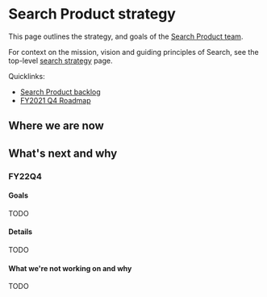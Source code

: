 # Search Product strategy

This page outlines the strategy, and goals of the [Search Product team](../../../../product-engineering/engineering/code-graph/search/product.md).

For context on the mission, vision and guiding principles of Search, see the top-level [search strategy](./index.md) page.

Quicklinks:

- [Search Product backlog](https://github.com/sourcegraph/sourcegraph/issues?q=is%3Aopen+is%3Aissue+label%3Ateam%2Fsearch-product/)
- [FY2021 Q4 Roadmap](https://app.productplan.com/pr/Gkvre8UGfdmM93rKHeVoGTP0ZboBns_s)

## Where we are now

## What's next and why

### FY22Q4

#### Goals

TODO

#### Details

TODO

#### What we're not working on and why

TODO
